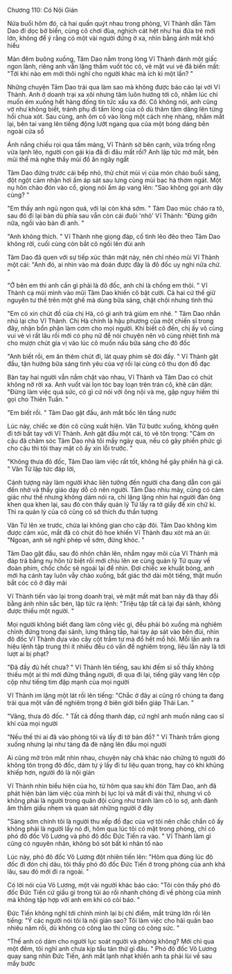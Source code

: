 




Chương 110: Có Nội Gián

Nửa buổi hôm đó, cả hai quấn quýt nhau trong phòng, Vĩ Thành dẫn Tâm Dao đi dọc bờ biển, cùng cô chơi đùa, nghịch cát hệt như hai đứa trẻ mới lớn, không để ý rằng có một vài người đứng ở xa, nhìn bằng ánh mắt khó hiểu

Màn đêm buông xuống, Tâm Dao nằm trong lòng Vĩ Thành đánh một giấc ngon lành, riêng anh vẫn lặng thầm vuốt tóc cô, vẻ mặt vui vẻ đã biến mất: "Tới khi nào em mới thôi nghĩ cho người khác mà ích kỉ một lần? "

Những chuyện Tâm Dao trải qua làm sao mà không được báo cáo lại với Vĩ Thành. Anh ở doanh trại xa xôi nhưng tâm luôn hướng tới cô, nhằm lúc chỉ muốn ém xuống hết hàng đống tin tức xấu xa đó. Cô không nói, anh cũng vờ như không biết, tránh phụ đi tấm lòng của cô dù thâm tâm dâng lên từng hồi chua xót. Sau cùng, anh ôm cô vào lòng một cách nhẹ nhàng, nhắm mắt lại, bên tai vang lên tiếng động lướt ngang qua của một bóng dáng bên ngoài cửa sổ



Ánh nắng chiếu rọi qua tấm màng, Vĩ Thành sờ bên cạnh, vừa trống rỗng vừa lạnh lẽo, người con gái kia đã đi đâu mất rồi? Anh lập tức mở mắt, bên mũi thế mà nghe thấy mùi đồ ăn ngây ngất

Tâm Dao đứng trước cái bếp nhỏ, thử chút mùi vị của món cháo buổi sáng, đột ngột cảm nhận hơi ấm áp sát sau lưng cùng mùi bạc hà thơm ngát. Một nụ hôn chào đón vào cổ, giọng nói ấm áp vang lên: "Sao không gọi anh dậy cùng? "

"Em thấy anh ngủ ngon quá, với lại còn khá sớm. " Tâm Dao múc cháo ra tô, sau đó đi lại bàn dù phía sau vẫn còn cái đuôi 'nhỏ' Vĩ Thành: "Đừng giỡn nữa, ngồi vào bàn đi anh. "

"Anh không thích. " Vĩ Thành nhẹ giọng đáp, cố tình lẽo đẽo theo Tâm Dao không rời, cuối cùng còn bắt cô ngồi lên đùi anh

Tâm Dao đã quen với sự tiếp xúc thân mật này, nên chỉ nhéo mũi Vĩ Thành một cái: "Anh đó, ai nhìn vào mà đoán được đây là đô đốc uy nghi nữa chứ. "

"Ở bên em thì anh cần gì phải là đô đốc, anh chỉ là chồng em thôi. " Vĩ Thành cạ mũi mình vào mũi Tâm Dao khiến cô bật cười. Cả hai cứ thế giữ nguyên tư thế trên một ghế mà dùng bữa sáng, chật chội nhưng tình thú

"Em có xin chút đồ của chị Hà, có gì anh trả giùm em nhé. " Tâm Dao nhắn nhủ lại cho Vĩ Thành. Chị Hà chính là hậu phương của một chiến sĩ trong đây, nhận bổn phận làm cơm cho mọi người. Khi biết cô đến, chị ấy vô cùng vui vẻ vì rất lâu rồi mới có phụ nữ để nói chuyện nên vô cùng nhiệt tình mà cho mượn chút gia vị vào lúc cô muốn nấu bữa sáng cho đô đốc


"Anh biết rồi, em ăn thêm chút đi, lát quay phim sẽ đói đấy. " Vĩ Thành gật đầu, tận hưởng bữa sáng tình yêu của vợ rồi lại cùng cô thu dọn đồ đạc

Bàn tay hai người vẫn nắm chặt vào nhau, Vĩ Thành và Tâm Dao có chút không nỡ rời xa. Anh vuốt vài lọn tóc bay loạn trên trán cô, khẽ căn dặn: "Đừng làm việc quá sức, có gì cứ nói với ông nội và mẹ, gặp nguy hiểm thì gọi cho Thiên Tuấn. "

"Em biết rồi. " Tâm Dao gật đầu, ánh mắt bốc lên tầng nước

Lúc này, chiếc xe đón cô cũng xuất hiện. Văn Tứ bước xuống, không quên đi tới bắt tay với Vĩ Thành. Anh gật đầu một cái, tỏ vẻ tôn trọng: "Cảm ơn cậu đã chăm sóc Tâm Dao nhà tôi mấy ngày qua, nếu có gây phiền phức gì cho cậu thì tôi thay mặt cô ấy xin lỗi trước. "

"Không thưa đô đốc, Tâm Dao làm việc rất tốt, không hề gây phiền hà gì cả. " Văn Tứ lập tức đáp lời,

Cảnh tượng này làm người khác liên tưởng đến người cha đang dẫn con gái đến nhờ vả thầy giáo dạy dỗ cô nên người. Tâm Dao nhíu mày, cũng có cảm giác như thế nhưng không dám nói ra, chỉ lặng lặng nhìn hai người đàn ông khen qua khen lại, sau đó còn thấy quản lý Tứ lấy ra tờ giấy để xin chữ kí. Thì ra quản lý của cô cũng có sở thích đu thần tượng

Văn Tứ lên xe trước, chừa lại không gian cho cặp đôi. Tâm Dao không kìm được cảm xúc, mắt đã có chút đỏ hoe khiến Vĩ Thành đau xót mà an ủi: "Ngoan, anh sẽ nghỉ phép về sớm, đừng khóc. "

Tâm Dao gật đầu, sau đó nhón chân lên, nhắm ngay môi của Vĩ Thành mà đáp trả bằng nụ hôn từ biệt rồi mới chịu lên xe cùng quản lý Tứ quay về đoàn phim, chốc chốc sẽ ngoái lại để nhìn. Đợi chiếc xe khuất bóng, anh mới hạ cánh tay luôn vẫy chào xuống, bất giác thở dài một tiếng, thật muốn bắt cóc cô ở đây mãi

Vĩ Thành tiến vào lại trong doanh trại, vẻ mặt mất mát ban nãy đã thay đổi bằng ánh nhìn sắc bén, lập tức ra lệnh: "Triệu tập tất cả lại đại sảnh, không được thiếu một người. "

Mọi người không biết đang làm công việc gì, đều phải bỏ xuống mà nghiêm chỉnh đứng trong đại sảnh, lưng thẳng tắp, hai tay áp sát vào bên đùi, nhìn đô đốc Vĩ Thành dựa vào cây cột trầm tư mà đổ hết mồ hôi. Mỗi lần anh ra hiệu lệnh tập trung thì ít nhiều đều có vấn đề nghiêm trọng, liệu lần này là tới lượt ai bị phạt?


"Đã đầy đủ hết chưa? " Vĩ Thành lên tiếng, sau khi đếm sỉ số thấy không thiếu một ai thì mới đứng thẳng người, đi qua đi lại, tiếng giày vang lên cộp cộp như tiếng tim đập mạnh của mọi người

Vĩ Thành im lặng một lát rồi lên tiếng: "Chắc ở đây ai cũng rõ chúng ta đang trải qua một vấn đề nghiêm trọng ở biên giới biển giáp Thái Lan. "

"Vâng, thưa đô đốc. " Tất cả đồng thanh đáp, cứ nghĩ anh muốn nâng cao sĩ khí của mọi người

"Nếu thế thì ai đã vào phòng tôi và lấy đi tờ bản đồ? " Vĩ Thành trầm giọng xuống nhưng lại như tảng đá đè nặng lên đầu mọi người

Ai cũng mở tròn mắt nhìn nhau, chuyện này chả khác nào chứng tỏ người đó không tôn trọng đô đốc, dám tự ý lấy đi tư liệu quan trọng, hay có khi khủng khiếp hơn, người đó là nội gián

Vĩ Thành nhìn biểu hiện của họ, từ hôm qua sau khi đón Tâm Dao, anh đã phát hiện bàn làm việc của mình bị lục lọi và mất đi vài thứ, nhưng vì cô không phải là người trong quân đội cũng như tránh làm cô lo sợ, anh đành âm thầm giấu nhẹm và quan sát những người ở đây

"Sáng sớm chính tôi là người thu xếp đồ đạc của vợ tôi nên chắc chắn cô ấy không phải là người lấy nó đi, hôm qua lúc tôi có mặt trong phòng, chỉ có phó đô đốc Võ Lương và phó đô đốc Đức Tiến ra vào. " Vĩ Thành làm gì cũng có nguyên nhân, không bỏ sót bất kì nhân tố nào

Lúc này, phó đô đốc Võ Lương đột nhiên tiến lên: "Hôm qua đúng lúc đô đốc đi đón chị dâu, tôi thấy phó đô đốc Đức Tiến ở trong phòng của anh khá lâu, sau đó mới đi ra ngoài. "

Có lời nói của Võ Lương, một vài người khác báo cáo: "Tôi còn thấy phó đô đốc Đức Tiến cứ giấu gì trong túi áo rồi nhanh chóng đi về phòng của mình mà không tập hợp với anh em khi có còi báo. "

Đức Tiến không nghĩ tới chính mình lại bị chỉ điểm, mắt trừng lớn rồi lên tiếng: "Ý các người nói tôi là nội gián sao? Tôi làm việc cho hải quân bao nhiêu năm rồi, dù không có công lao thì cũng có công sức. "

"Thế anh có dám cho người lục soát người và phòng không? Mới chỉ qua một đêm, tôi nghĩ anh chưa kịp tẩu tán thứ gì đâu. " Phó đô đốc Võ Lương quay sang nhìn Đức Tiến, ánh mắt lạnh nhạt khiến anh ta phải lùi về sau mấy bước




